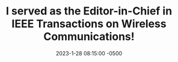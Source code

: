 ---
title: "I served as <strong>the Editor-in-Chief in IEEE Transactions on Wireless Communications</strong>!"
date: 2023-1-28 08:15:00 -0500
---